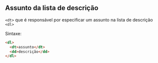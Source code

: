 ## Assunto da lista de descrição

`<dt>` que é responsável por especificar um assunto na lista de descrição `<dl>`

Sintaxe:
```html
<dl>
  <dt>assunto</dt>
  <dd>descrição</dd>
</dl>
```
